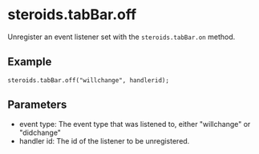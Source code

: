 steroids.tabBar.off
==================

Unregister an event listener set with the `steroids.tabBar.on` method.

## Example

    steroids.tabBar.off("willchange", handlerid);

## Parameters

- event type: The event type that was listened to, either "willchange" or "didchange"
- handler id: The id of the listener to be unregistered.